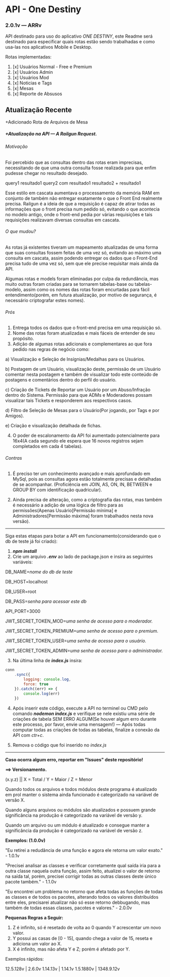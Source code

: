 # API - One Destiny

### 2.0.1v — **ARRv**

API destinado para uso do aplicativo *ONE DESTINY*, este Readme será destinado para especificar quais rotas estão sendo trabalhadas e como usa-las nos aplicativos Mobile e Desktop. 

Rotas implementadas:

1. [x] Usuários Normal - Free e Premium
2. [x] Usuários Admin
3. [x] Usuários Mod
4. [x] Noticias e Tags
5. [x] Mesas
6. [x] Reporte de Absusos

## Atualização Recente

+Adicionado Rota de Arquivos de Mesa

##### +Atualização na API — A Railgun Request.

###### Motivação

Foi percebido que as consultas dentro das rotas eram imprecisas, necessitando de que uma outra consulta fosse realizada para que enfim pudesse chegar no resultado desejado.

query1
  resultado1
    query2 com resultado1
      resultado2 + resultado1

Esse estilo em cascata aumentava o processamento da memória RAM em conjunto de também não entregar exatamente o que o Front End realmente precisa. Railgun é a ideia de que a requisição é capaz de atirar todas as informações que o front precisa num pedido só, evitando o que acontecia no modelo antigo, onde o front-end pedia por várias requisições e tais requisições realizavam diversas consultas em cascata.

###### O que mudou?

As rotas já existentes tiveram um mapeamento atualizadas de uma forma que suas consultas fossem feitas de uma vez só, evitando ao máximo uma consulta em cascata, assim podendo entregar os dados que o Front-End precisa tudo de uma vez só, sem que ele precise requisitar mais ainda da API.

Algumas rotas e models foram eliminadas por culpa da redundância, mas muito outras foram criadas para se tornarem tabelas-base ou tabelas-modelo, assim como os nomes das rotas foram encurtadas para fácil entendimento(porém, em futura atualização, por motivo de segurança, é necessário criptografar estes nomes).

###### Prós

1. Entrega todos os dados que o front-end precisa em uma requisição só. 
2. Nome das rotas foram atualizadas e mais fáceis de entender de seu propósito.
3. Adição de algumas rotas adicionais e complementares ao que fora pedido nas regras de negócio como: 

a) Visualização e Seleção de Insígnias/Medalhas para os Usuários.

b) Postagem de um Usuário, visualização deste, permissão de um Usuário comentar nesta postagem e também de visualizar todo este conteúdo de postagens e comentários dentro do perfil do usuário.

c) Criação de Tickets de Reportar um Usuário por um Abuso/Infração dentro do Sistema. Permissão para que ADMs e Moderadores possam visualizar tais Tickets e responderem aos respectivos casos.

d) Filtro de Seleção de Mesas para o Usuário(Por jogando, por Tags e por Amigos).

e) Criação e visualização detalhada de fichas.

4. O poder de escalonamento da API foi aumentado potencialmente para 16x4(A cada segundo ele espera que 16 novos registros sejam completados em cada 4 tabelas).

###### Contras

1. É preciso ter um conhecimento avançado e mais aprofundado em MySql, pois as consultas agora estão totalmente precisas e detalhadas de se acompanhar. (Proficiência em JOIN, AS, ON, IN, BETWEEN e GROUP BY com identificação quadricular).

2. Ainda precisa de alteração, como a criptografia das rotas, mas também é necessário a adição de uma lógica de filtro para as permissões(Apenas Usuário[Permissão mínima] e Administradores[Permissão máxima] foram trabalhados nesta nova versão).

___________________________________________________

Siga estas etapas para botar a API em funcionamento(considerando que o db de teste já foi criado):  

1. ***npm install***
2. Crie um arquivo ***.env*** ao lado de package.json e insira as seguintes variáveis:

DB_NAME=*nome do db de teste*

DB_HOST=localhost

DB_USER=root

DB_PASS=*senha para acessar este db*

API_PORT=3000

JWT_SECRET_TOKEN_MOD=*uma senha de acesso para o moderador.*

JWT_SECRET_TOKEN_PREMIUM=*uma senha de acesso para o premium.*

JWT_SECRET_TOKEN_USER=*uma senha de acesso para o usuário.*

JWT_SECRET_TOKEN_ADMIN=*uma senha de acesso para o administrador.*

3. Na última linha de ***index.js*** insira:

~~~javascript
conn
    .sync({
        logging: console.log,
        force: true
    }).catch((err) => {
        console.log(err)
    })
~~~

4. Após inserir este código, execute a API no terminel ou CMD pelo comando ***nodemon index.js*** e verifique se nele existiu uma série de criações de tabela SEM ERRO ALGUM(Se houver algum erro durante este processo, por favor, envie uma mensagem!) — Após todas computar todas as criações de todas as tabelas, finalize a conexão da API com *ctr+c*.

5. Remova o código que foi inserido no *index.js*

___________________________________________________



**Caso ocorra algum erro, reportar em "Issues" deste repositório!**



**==> Versionamento.**

(x.y.z) || X = Total / Y = Maior / Z = Menor

Quando todos os arquivos e todos módulos deste programa é atualizado em prol manter o sistema ainda funcionado é categorizado na variável de versão X.

Quando alguns arquivos ou módulos são atualizados e possuem grande significância na produção é categorizado na variável de versão y.

Quando um arquivo ou um módulo é atualizado e consegue manter a significância da produção é categorizado na variável de versão z.

**Exemplos: (1.0.0v)**

"Eu retirei a redudância de uma função e agora ele retorna um valor exato." - 1.0.1v

"Precisei analisar as classes e verificar corretamente qual saída iria para a outra classe naquela outra função, assim feito, atualizei o valor de retorno na saída tal, porém, precisei corrigir todas as outras classes deste único pacote também." - 1.1.0v

"Eu encontrei um problema no retorno que afeta todas as funções de todas as classes e de todos os pacotes, alterando todos os valores distribuídos entre eles, precisarei atualizar não só esse retorno debbugando, mas também de todas essas classes, pacotes e valores." - 2.0.0v

**Pequenas Regras a Seguir:**

1. Z é infinito, só é resetado de volta ao 0 quando Y acrescentar um novo valor.
2. Y possui as casas de [0 - 15], quando chega a valor de 15, reseta e adiciona um valor ao X.
3. X é infinito, mas não afeta Y e Z; porém é afetado por Y.

Exemplos rápidos:

12.5.128v  |  2.6.0v
1.14.13v   |  1.14.1v
1.5.1880v  |  1348.9.12v